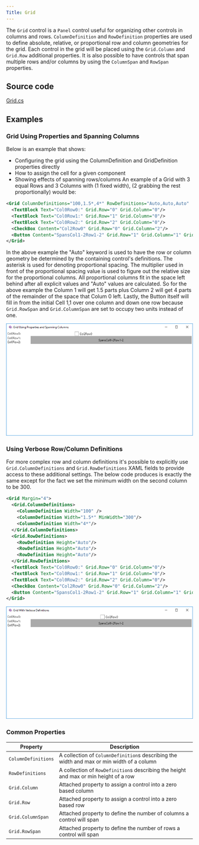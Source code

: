```yaml
---
Title: Grid
---
```

The `Grid` control is a `Panel` control useful for organizing other controls in columns and rows. `ColumnDefinition` and `RowDefinition` properties are used to define absolute, relative, or proportional row and column geometries for the grid.
Each control in the grid will be placed using the `Grid.Column` and `Grid.Row` additional properties. It is also possible to have controls that span multiple rows and/or columns by using the `ColumnSpan` and `RowSpan` properties.

## Source code
[Grid.cs](https://github.com/AvaloniaUI/Avalonia/blob/master/src/Avalonia.Controls/Grid.cs)

## Examples

### Grid Using Properties and Spanning Columns
Below is an example that shows:
- Configuring the grid using the ColumnDefinition and GridDefinition properties directly
- How to assign the cell for a given component
- Showing effects of spanning rows/columns
 An example of a Grid with 3 equal Rows and 3 Columns with (1 fixed width), (2 grabbing the rest proportionally) would be:

```xml
<Grid ColumnDefinitions="100,1.5*,4*" RowDefinitions="Auto,Auto,Auto"  Margin="4">
  <TextBlock Text="Col0Row0:" Grid.Row="0" Grid.Column="0"/>
  <TextBlock Text="Col0Row1:" Grid.Row="1" Grid.Column="0"/>
  <TextBlock Text="Col0Row2:" Grid.Row="2" Grid.Column="0"/>
  <CheckBox Content="Col2Row0" Grid.Row="0" Grid.Column="2"/>
  <Button Content="SpansCol1-2Row1-2" Grid.Row="1" Grid.Column="1" Grid.RowSpan="2" Grid.ColumnSpan="2"/>
</Grid>
```

In the above example the "Auto" keyword is used to have the row or column geometry be determined by the containing control's definitions.  The asterisk is used for denoting proportional spacing.  The multiplier used in front of the proportional spacing value is used to figure out the relative size for the proportional columns. All proportional columns fit in the space left behind after all explicit values and "Auto" values are calculated.  So for the above example the Column 1 will get 1.5 parts plus Column 2 will get 4 parts of the remainder of the space that Colum 0 left. Lastly, the Button itself will fill in from the initial Cell 1,1 over one column and down one row because `Grid.RowSpan` and `Grid.ColumnSpan` are set to occupy two units instead of one.

![Grid Using Properties and Spanning Columns](images/grid_example.png)


### Using Verbose Row/Column Definitions

For more complex row and column definitions it's possible to explicitly use `Grid.ColumnDefinitions` and `Grid.RowDefinitions` XAML fields to provide access to these additional settings.  The below code produces is exactly the same except for the fact we set the minimum width on the second column to be 300.  

```xml
<Grid Margin="4">
  <Grid.ColumnDefinitions>
    <ColumnDefinition Width="100" />
    <ColumnDefinition Width="1.5*" MinWidth="300"/>
    <ColumnDefinition Width="4*"/>
  </Grid.ColumnDefinitions>
  <Grid.RowDefinitions>
    <RowDefinition Height="Auto"/>
    <RowDefinition Height="Auto"/>
    <RowDefinition Height="Auto"/>
  </Grid.RowDefinitions>
  <TextBlock Text="Col0Row0:" Grid.Row="0" Grid.Column="0"/>
  <TextBlock Text="Col0Row1:" Grid.Row="1" Grid.Column="0"/>
  <TextBlock Text="Col0Row2:" Grid.Row="2" Grid.Column="0"/>
  <CheckBox Content="Col2Row0" Grid.Row="0" Grid.Column="2"/>
  <Button Content="SpansCol1-2Row1-2" Grid.Row="1" Grid.Column="1" Grid.RowSpan="2" Grid.ColumnSpan="2"/>
</Grid>
```

![Using Verbose Row/Column Definitions](images/grid_example_verbose.png)


### Common Properties

|Property|Description|
|--------|-----------|
|`ColumnDefinitions`|A collection of `ColumnDefinition`s describing the width and max or min width of a column|
|`RowDefinitions`|A collection of `RowDefinition`s describing the height and max or min height of a row|
|`Grid.Column`|Attached property to assign a control into a zero based column|
|`Grid.Row`|Attached property to assign a control into a zero based row|
|`Grid.ColumnSpan`|Attached property to define the number of columns a control will span|
|`Grid.RowSpan`|Attached property to define the number of rows a control will span|


